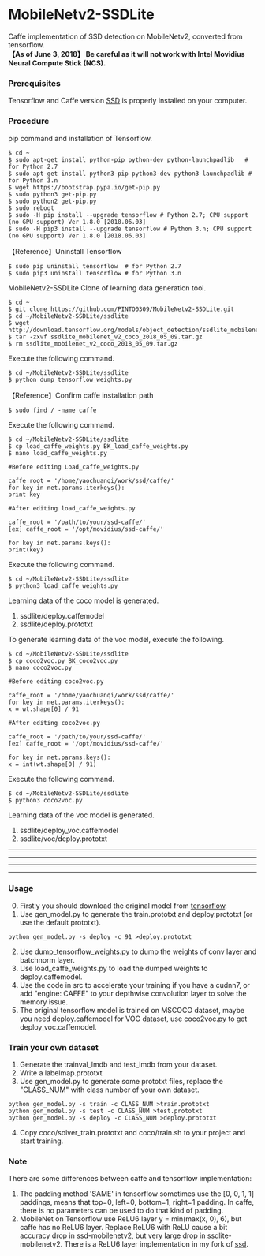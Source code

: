 # MobileNetv2-SSDLite
Caffe implementation of SSD detection on MobileNetv2, converted from tensorflow.<br>
**【As of June 3, 2018】 Be careful as it will not work with Intel Movidius Neural Compute Stick (NCS).**

### Prerequisites
Tensorflow and Caffe version [SSD](https://github.com/weiliu89/caffe) is properly installed on your computer.

### Procedure

pip command and installation of Tensorflow.

```
$ cd ~
$ sudo apt-get install python-pip python-dev python-launchpadlib   # for Python 2.7
$ sudo apt-get install python3-pip python3-dev python3-launchpadlib # for Python 3.n
$ wget https://bootstrap.pypa.io/get-pip.py
$ sudo python3 get-pip.py
$ sudo python2 get-pip.py
$ sudo reboot
$ sudo -H pip install --upgrade tensorflow # Python 2.7; CPU support (no GPU support) Ver 1.8.0 [2018.06.03]
$ sudo -H pip3 install --upgrade tensorflow # Python 3.n; CPU support (no GPU support) Ver 1.8.0 [2018.06.03]
```

【Reference】Uninstall Tensorflow

```
$ sudo pip uninstall tensorflow  # for Python 2.7
$ sudo pip3 uninstall tensorflow # for Python 3.n
```

MobileNetv2-SSDLite Clone of learning data generation tool.

```
$ cd ~
$ git clone https://github.com/PINTO0309/MobileNetv2-SSDLite.git
$ cd ~/MobileNetv2-SSDLite/ssdlite
$ wget http://download.tensorflow.org/models/object_detection/ssdlite_mobilenet_v2_coco_2018_05_09.tar.gz
$ tar -zxvf ssdlite_mobilenet_v2_coco_2018_05_09.tar.gz
$ rm ssdlite_mobilenet_v2_coco_2018_05_09.tar.gz
```

Execute the following command.

```
$ cd ~/MobileNetv2-SSDLite/ssdlite
$ python dump_tensorflow_weights.py
```

【Reference】Confirm caffe installation path

```
$ sudo find / -name caffe
```

Execute the following command.

```
$ cd ~/MobileNetv2-SSDLite/ssdlite
$ cp load_caffe_weights.py BK_load_caffe_weights.py
$ nano load_caffe_weights.py
```

```
#Before editing Load_caffe_weights.py

caffe_root = '/home/yaochuanqi/work/ssd/caffe/'
for key in net.params.iterkeys():
print key
```

```
#After editing load_caffe_weights.py

caffe_root = '/path/to/your/ssd-caffe/'
[ex] caffe_root = '/opt/movidius/ssd-caffe/'

for key in net.params.keys():
print(key)
```

Execute the following command.

```
$ cd ~/MobileNetv2-SSDLite/ssdlite
$ python3 load_caffe_weights.py
```

Learning data of the coco model is generated.<br>
1. ssdlite/deploy.caffemodel
2. ssdlite/deploy.prototxt


To generate learning data of the voc model, execute the following.

```
$ cd ~/MobileNetv2-SSDLite/ssdlite
$ cp coco2voc.py BK_coco2voc.py
$ nano coco2voc.py
```

```
#Before editing coco2voc.py

caffe_root = '/home/yaochuanqi/work/ssd/caffe/'
for key in net.params.iterkeys():
x = wt.shape[0] / 91
```

```
#After editing coco2voc.py

caffe_root = '/path/to/your/ssd-caffe/'
[ex] caffe_root = '/opt/movidius/ssd-caffe/'

for key in net.params.keys():
x = int(wt.shape[0] / 91)
```

Execute the following command.

```shell
$ cd ~/MobileNetv2-SSDLite/ssdlite
$ python3 coco2voc.py
```

Learning data of the voc model is generated.
1. ssdlite/deploy_voc.caffemodel
2. ssdlite/voc/deploy.prototxt

<hr>
<hr>
<hr>
<hr>

### Usage
0. Firstly you should download the original model from [tensorflow](https://github.com/tensorflow/models/blob/master/research/object_detection/g3doc/detection_model_zoo.md).
1. Use gen_model.py to generate the train.prototxt and deploy.prototxt (or use the default prototxt).
```
python gen_model.py -s deploy -c 91 >deploy.prototxt
```
2. Use dump_tensorflow_weights.py to dump the weights of conv layer and batchnorm layer.
3. Use load_caffe_weights.py to load the dumped weights to deploy.caffemodel.
4. Use the code in src to accelerate your training if you have a cudnn7, or add "engine: CAFFE" to your depthwise convolution layer to solve the memory issue.
5. The original tensorflow model is trained on MSCOCO dataset, maybe you need deploy.caffemodel for VOC dataset, use coco2voc.py to get deploy_voc.caffemodel.

### Train your own dataset
1. Generate the trainval_lmdb and test_lmdb from your dataset.
2. Write a labelmap.prototxt
3. Use gen_model.py to generate some prototxt files, replace the "CLASS_NUM" with class number of your own dataset.
```
python gen_model.py -s train -c CLASS_NUM >train.prototxt
python gen_model.py -s test -c CLASS_NUM >test.prototxt
python gen_model.py -s deploy -c CLASS_NUM >deploy.prototxt
```
4. Copy coco/solver_train.prototxt and coco/train.sh to your project and start training.

### Note
There are some differences between caffe and tensorflow implementation:
1. The padding method 'SAME' in tensorflow sometimes use the [0, 0, 1, 1] paddings, means that top=0, left=0, bottom=1, right=1 padding. In caffe, there is no parameters can be used to do that kind of padding.
2. MobileNet on Tensorflow use ReLU6 layer y = min(max(x, 0), 6), but caffe has no ReLU6 layer. Replace ReLU6 with ReLU cause a bit accuracy drop in ssd-mobilenetv2, but very large drop in ssdlite-mobilenetv2. There is a ReLU6 layer implementation in my fork of [ssd](https://github.com/chuanqi305/ssd).


